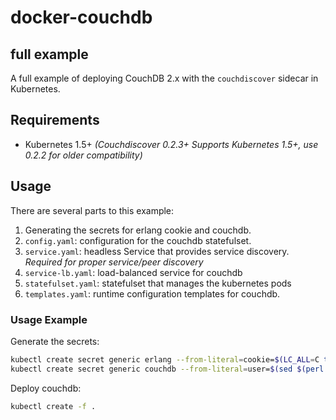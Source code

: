 # docker-couchdb
## full example
A full example of deploying CouchDB 2.x with the `couchdiscover` sidecar in Kubernetes.


## Requirements
* Kubernetes 1.5+ *(Couchdiscover 0.2.3+ Supports Kubernetes 1.5+, use 0.2.2 for older compatibility)*


## Usage
There are several parts to this example:
1. Generating the secrets for erlang cookie and couchdb.
2. `config.yaml`: configuration for the couchdb statefulset.
3. `service.yaml`: headless Service that provides service discovery. *Required for proper service/peer discovery*
4. `service-lb.yaml`: load-balanced service for couchdb
5. `statefulset.yaml`: statefulset that manages the kubernetes pods
6. `templates.yaml`: runtime configuration templates for couchdb.


### Usage Example
Generate the secrets:
```bash
kubectl create secret generic erlang --from-literal=cookie=$(LC_ALL=C tr -cd '[:alnum:]' < /dev/urandom | head -c 64)
kubectl create secret generic couchdb --from-literal=user=$(sed $(perl -e "print int rand(99999)")"q;d" /usr/share/dict/words) --from-literal=pass=$(LC_ALL=C tr -cd '[:alnum:]' < /dev/urandom | head -c 32)
```

Deploy couchdb:
```bash
kubectl create -f .
```
